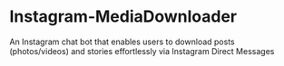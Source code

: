 # Instagram-MediaDownloader
An Instagram chat bot that enables users to download posts (photos/videos) and stories effortlessly via Instagram Direct Messages
